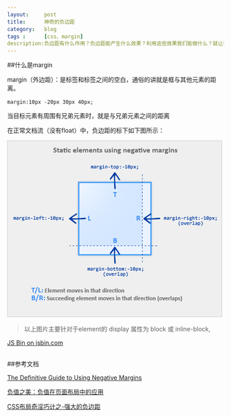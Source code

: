 ```yaml
---
layout:     post
title:      神奇的负边距
category:   blog
tags :      [css、margin]
description:负边距有什么作用？负边距能产生什么效果？利用这些效果我们能做什么？就让我们一起进行探索吧。
---
```


##什么是margin

margin（外边距）：是标签和标签之间的空白，通俗的讲就是框与其他元素的距离。

	margin:10px -20px 30px 40px;

当目标元素有周围有兄弟元素时，就是与兄弟元素之间的距离

在正常文档流（没有float）中，负边距的标下如下图所示：

![在正常文档流中的负边距](https://raw.githubusercontent.com/xuhp/xuhp.github.io/master/images/theMagicalNegativeMargin/margin-motion.gif)

> 以上图片主要针对于element的 display 属性为 block 或 inline-block,


<a class="jsbin-embed" href="http://jsbin.com/wahelirari/1/embed?html,css,output">JS Bin on jsbin.com</a>
<script src="http://static.jsbin.com/js/embed.min.js?3.34.1"></script>


##




##参考文档

[The Definitive Guide to Using Negative Margins](http://www.smashingmagazine.com/2009/07/the-definitive-guide-to-using-negative-margins/)

[负值之美：负值在页面布局中的应用](http://www.topcss.org/?p=94)

[CSS布局奇淫巧计之-强大的负边距](http://www.cnblogs.com/2050/archive/2012/08/13/2636467.html)